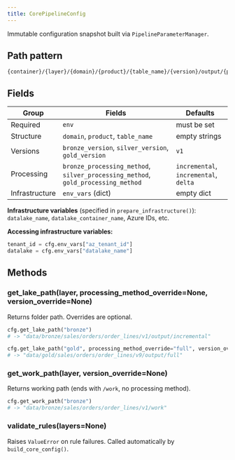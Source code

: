 ```yaml
---
title: CorePipelineConfig
---
```


Immutable configuration snapshot built via `PipelineParameterManager`.

## Path pattern

```text
{container}/{layer}/{domain}/{product}/{table_name}/{version}/output/{processing_method}
```

## Fields

| Group | Fields | Defaults |
|-------|--------|----------|
| Required | `env` | must be set |
| Structure | `domain`, `product`, `table_name` | empty strings |
| Versions | `bronze_version`, `silver_version`, `gold_version` | `v1` |
| Processing | `bronze_processing_method`, `silver_processing_method`, `gold_processing_method` | `incremental`, `incremental`, `delta` |
| Infrastructure | `env_vars` (dict) | empty dict |

**Infrastructure variables** (specified in `prepare_infrastructure()`): `datalake_name`, `datalake_container_name`, Azure IDs, etc.

**Accessing infrastructure variables:**
```python
tenant_id = cfg.env_vars["az_tenant_id"]
datalake = cfg.env_vars["datalake_name"]
```

## Methods

### get_lake_path(layer, processing_method_override=None, version_override=None)

Returns folder path. Overrides are optional.

```python
cfg.get_lake_path("bronze")
# -> "data/bronze/sales/orders/order_lines/v1/output/incremental"

cfg.get_lake_path("gold", processing_method_override="full", version_override="v9")
# -> "data/gold/sales/orders/order_lines/v9/output/full"
```

### get_work_path(layer, version_override=None)

Returns working path (ends with `/work`, no processing method).

```python
cfg.get_work_path("bronze")
# -> "data/bronze/sales/orders/order_lines/v1/work"
```

### validate_rules(layers=None)

Raises `ValueError` on rule failures. Called automatically by `build_core_config()`.

